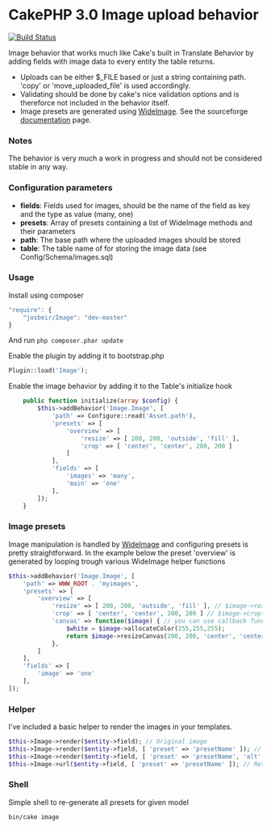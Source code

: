 CakePHP 3.0 Image upload behavior
=====

[![Build Status](https://travis-ci.org/josbeir/image.svg?branch=master)](https://travis-ci.org/josbeir/image)

Image behavior that works much like Cake's built in Translate Behavior by adding fields with image data to every entity the table returns.

* Uploads can be either $_FILE based or just a string containing path. 'copy' or 'move_uploaded_file' is used accordingly.
* Validating should be done by cake's nice validation options and is thereforce not included in the behavior itself.
* Image presets are generated using [WideImage](https://github.com/smottt/WideImage). See the sourceforge [documentation](http://wideimage.sourceforge.net/) page.

### Notes
The behavior is very much a work in progress and should not be considered stable in any way.

### Configuration parameters
* **fields**: Fields used for images, should be the name of the field as key and the type as value (many, one)
* **presets**: Array of presets containing a list of WideImage methods and their parameters
* **path**: The base path where the uploaded images should be stored
* **table**: The table name of for storing the image data (see Config/Schema/images.sql)

### Usage

Install using composer

```javascript
"require": {
	"josbeir/Image": "dev-master"
}
```

And run `php composer.phar update`

Enable the plugin by adding it to bootstrap.php
```php
Plugin::load('Image');
```

Enable the image behavior by adding it to the Table's initialize hook

```php
	public function initialize(array $config) {
		$this->addBehavior('Image.Image', [
			'path' => Configure::read('Asset.path'),
			'presets' => [
				'overview' => [
					'resize' => [ 200, 200, 'outside', 'fill' ],
					'crop' => [ 'center', 'center', 200, 200 ]
				]
			],
			'fields' => [
				'images' => 'many',
				'main' => 'one'
			],
		]);
	}
```

### Image presets
Image manipulation is handled by [WideImage](https://github.com/smottt/WideImage) and configuring presets is pretty straightforward.
In the example below the preset 'overview' is generated by looping trough various WideImage helper functions

```php
$this->addBehavior('Image.Image', [
	'path' => WWW_ROOT . 'myimages',
	'presets' => [
		'overview' => [
			'resize' => [ 200, 200, 'outside', 'fill' ], // $image->resize(200, 200, 'outside', 'fill');
			'crop' => [ 'center', 'center', 200, 200 ] // $image->crop('center', 'center', 200, 200);
			'canvas' => function($image) { // you can use callback functions for more advanced stuff
				$white = $image->allocateColor(255,255,255);
				return $image->resizeCanvas(200, 200, 'center', 'center', $white);
			},
		]
	],
	'fields' => [
		'image' => 'one'
	],
]);
```

### Helper
I've included a basic helper to render the images in your templates.

```php
$this->Image->render($entity->field); // Original image
$this->Image->render($entity->field, [ 'preset' => 'presetName' ]); // Preset
$this->Image->render($entity->field, [ 'preset' => 'presetName', 'alt' => 'Cool image' ]); // Preset + image attributes
$this->Image->url($entity->field, [ 'preset' => 'presetName' ]); // Returns the image path
```

### Shell
Simple shell to re-generate all presets for given model

```cli
bin/cake image
